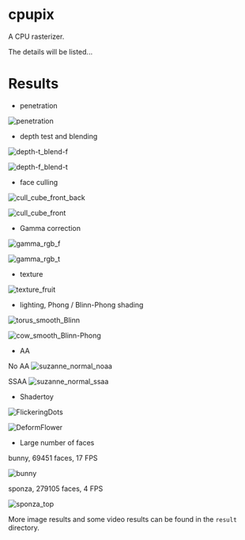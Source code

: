 # cpupix

A CPU rasterizer.

The details will be listed...

# Results

* penetration

![penetration](result/image/penetration/penetration.png)

* depth test and blending

![depth-t_blend-f](result/image/depth_blend/depth-t_blend-f.png)

![depth-f_blend-t](result/image/depth_blend/depth-f_blend-t.png)

* face culling

![cull_cube_front_back](result/image/face_culling/cull_flower_front_back.png)

![cull_cube_front](result/image/face_culling/cull_flower_front.png)

* Gamma correction

![gamma_rgb_f](result/image/gamma_correction/gamma_rgb_f.png)

![gamma_rgb_t](result/image/gamma_correction/gamma_rgb_t.png)

* texture

![texture_fruit](result/image/texture/texture_fruit.png)

* lighting, Phong / Blinn-Phong shading

![torus_smooth_Blinn](result/image/lighting/torus_smooth_Blinn-Phong.png)

![cow_smooth_Blinn-Phong](result/image/lighting/cow_smooth_Blinn-Phong.png)

* AA

No AA
![suzanne_normal_noaa](result/image/aa/suzanne_normal_noaa.png)

SSAA
![suzanne_normal_ssaa](result/image/aa/suzanne_normal_ssaa.png)

* Shadertoy

![FlickeringDots](result/image/shadertoy/FlickeringDots.png)

![DeformFlower](result/image/shadertoy/DeformFlower.png)

* Large number of faces

bunny, 69451 faces, 17 FPS

![bunny](result/image/large_number_of_faces/bunny-69451.png)

sponza, 279105 faces, 4 FPS

![sponza_top](result/image/large_number_of_faces/sponza_top-279105.png)

More image results and some video results can be found in the `result` directory.
